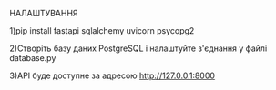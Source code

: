 НАЛАШТУВАННЯ

1)pip install fastapi sqlalchemy uvicorn psycopg2

2)Створіть базу даних PostgreSQL і налаштуйте з'єднання у файлі database.py

3)API буде доступне за адресою http://127.0.0.1:8000